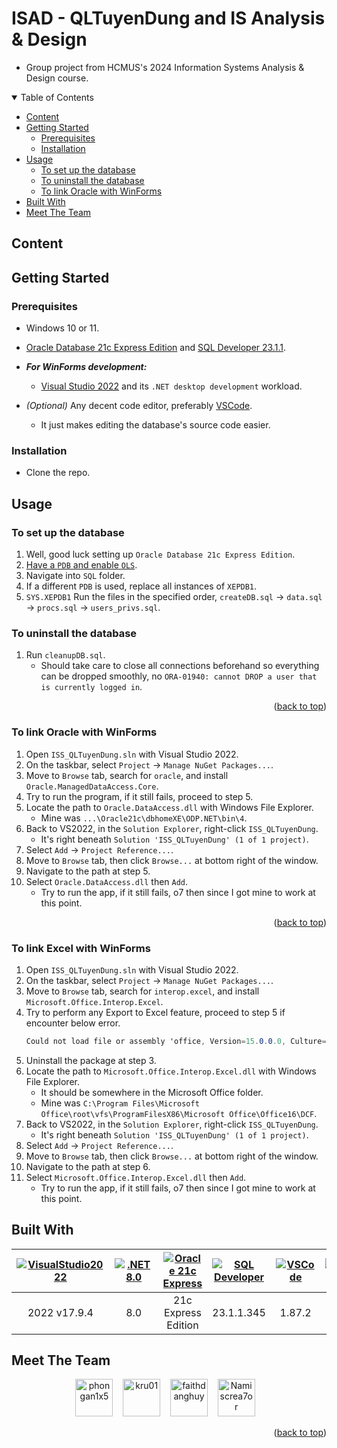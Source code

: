 <a name="readme-top"></a>

# ISAD - QLTuyenDung and IS Analysis & Design

-   Group project from HCMUS's 2024 Information Systems Analysis & Design course.

<details open>
  <summary>Table of Contents</summary>
  <ul>
    <li>
      <a href="#content">Content</a>
    </li>
    <li>
      <a href="#getting-started">Getting Started</a>
      <ul>
        <li><a href="#prerequisites">Prerequisites</a></li>
        <li><a href="#installation">Installation</a></li>
      </ul>
    </li>
    <li>
      <a href="#usage">Usage</a>
      <ul>
        <li><a href="#to-set-up-the-database">To set up the database</a></li>
        <li><a href="#to-uninstall-the-database">To uninstall the database</a></li>
        <li><a href="#to-link-oracle-with-winforms">To link Oracle with WinForms</a></li>
      </ul>
    </li>
    <li><a href="#built-with">Built With</a></li>
    <li><a href="#meet-the-team">Meet The Team</a></li>
  </ul>
</details>

## Content

## Getting Started

### Prerequisites

-   Windows 10 or 11.
-   [Oracle Database 21c Express Edition](https://www.oracle.com/database/technologies/xe-downloads.html) and
    [SQL Developer 23.1.1](https://www.oracle.com/database/sqldeveloper/technologies/download/).
-   **_For WinForms development:_**

    -   [Visual Studio 2022](https://visualstudio.microsoft.com/vs/) and its `.NET desktop development` workload.

-   _(Optional)_ Any decent code editor, preferably [VSCode](https://code.visualstudio.com/).
    -   It just makes editing the database's source code easier.

### Installation

-   Clone the repo.

## Usage

### To set up the database

1. Well, good luck setting up `Oracle Database 21c Express Edition`.
1. [Have a `PDB` and enable `OLS`](#to-enable-ols).
1. Navigate into `SQL` folder.
1. If a different `PDB` is used, replace all instances of `XEPDB1`.
1. `SYS.XEPDB1` Run the files in the specified order, `createDB.sql` &rarr; `data.sql` &rarr; `procs.sql` &rarr; `users_privs.sql`.

### To uninstall the database

1. Run `cleanupDB.sql`.
    - Should take care to close all connections beforehand so everything can be dropped smoothly, no `ORA-01940: cannot DROP a user that is currently logged in`.

<p align="right">(<a href="#readme-top">back to top</a>)</p>

### To link Oracle with WinForms

1. Open `ISS_QLTuyenDung.sln` with Visual Studio 2022.
1. On the taskbar, select `Project` &rarr; `Manage NuGet Packages...`.
1. Move to `Browse` tab, search for `oracle`, and install `Oracle.ManagedDataAccess.Core`.
1. Try to run the program, if it still fails, proceed to step 5.
1. Locate the path to `Oracle.DataAccess.dll` with Windows File Explorer.
    - Mine was `...\Oracle21c\dbhomeXE\ODP.NET\bin\4`.
1. Back to VS2022, in the `Solution Explorer`, right-click `ISS_QLTuyenDung`.
    - It's right beneath `Solution 'ISS_QLTuyenDung' (1 of 1 project)`.
1. Select `Add` &rarr; `Project Reference...`.
1. Move to `Browse` tab, then click `Browse...` at bottom right of the window.
1. Navigate to the path at step 5.
1. Select `Oracle.DataAccess.dll` then `Add`.
    - Try to run the app, if it still fails, o7 then since I got mine to work at this point.

<p align="right">(<a href="#readme-top">back to top</a>)</p>

### To link Excel with WinForms

1. Open `ISS_QLTuyenDung.sln` with Visual Studio 2022.
1. On the taskbar, select `Project` &rarr; `Manage NuGet Packages...`.
1. Move to `Browse` tab, search for `interop.excel`, and install `Microsoft.Office.Interop.Excel`.
1. Try to perform any Export to Excel feature, proceed to step 5 if encounter below error.
    ```csharp
    Could not load file or assembly 'office, Version=15.0.0.0, Culture=neutral, PublicKeyToken=71e9bc111e9429c' or one of its dependencies. The system cannot find the file specified.
    ```
1. Uninstall the package at step 3.
1. Locate the path to `Microsoft.Office.Interop.Excel.dll` with Windows File Explorer.
    - It should be somewhere in the Microsoft Office folder.
    - Mine was `C:\Program Files\Microsoft Office\root\vfs\ProgramFilesX86\Microsoft Office\Office16\DCF`.
1. Back to VS2022, in the `Solution Explorer`, right-click `ISS_QLTuyenDung`.
    - It's right beneath `Solution 'ISS_QLTuyenDung' (1 of 1 project)`.
1. Select `Add` &rarr; `Project Reference...`.
1. Move to `Browse` tab, then click `Browse...` at bottom right of the window.
1. Navigate to the path at step 6.
1. Select `Microsoft.Office.Interop.Excel.dll` then `Add`.
    - Try to run the app, if it still fails, o7 then since I got mine to work at this point.

## Built With

[vsicon]: https://skillicons.dev/icons?i=visualstudio&theme=dark
[vsurl]: https://visualstudio.microsoft.com/vs/
[dotneticon]: https://skillicons.dev/icons?i=dotnet
[dotneturl]: https://dotnet.microsoft.com/en-us/download/dotnet/8.0
[oracleicon]: https://cdn.jsdelivr.net/gh/devicons/devicon@latest/icons/oracle/oracle-original.svg
[oracleurl]: https://www.oracle.com/database/technologies/xe-downloads.html
[sqldevicon]: https://cdn.jsdelivr.net/gh/devicons/devicon@latest/icons/sqldeveloper/sqldeveloper-original.svg
[sqldevurl]: https://www.oracle.com/database/sqldeveloper/technologies/download/
[vscodeicon]: https://skillicons.dev/icons?i=vscode&theme=dark
[vscodeurl]: https://code.visualstudio.com/
[windowsicon]: https://cdn.jsdelivr.net/gh/devicons/devicon/icons/windows8/windows8-original.svg
[windowsurl]: https://www.microsoft.com/en-us/windows/

| [![VisualStudio2022][vsicon]][vsurl] | [![.NET8.0][dotneticon]][dotneturl] | [![Oracle 21c Express][oracleicon]][oracleurl] | [![SQL Developer][sqldevicon]][sqldevurl] | [![VSCode][vscodeicon]][vscodeurl] | [![Windows][windowsicon]][windowsurl] |
| :----------------------------------: | :---------------------------------: | :--------------------------------------------: | :---------------------------------------: | :--------------------------------: | :-----------------------------------: |
|             2022 v17.9.4             |                 8.0                 |              21c Express Edition               |                23.1.1.345                 |               1.87.2               |     &nbsp;&nbsp; 11 &nbsp;&nbsp;      |

## Meet The Team

<div align="center">
  <a href="https://github.com/phongan1x5"><img alt="phongan1x5" src="https://github.com/phongan1x5.png" width="60px" height="auto"></a>&nbsp;&nbsp;&nbsp;
  <a href="https://github.com/kru01"><img alt="kru01" src="https://github.com/kru01.png" width="60px" height="auto"></a>&nbsp;&nbsp;&nbsp;
  <a href="https://github.com/faithdanghuy"><img alt="faithdanghuy" src="https://github.com/faithdanghuy.png" width="60px" height="auto"></a>&nbsp;&nbsp;&nbsp;
  <a href="https://github.com/Namiscrea7or"><img alt="Namiscrea7or" src="https://github.com/Namiscrea7or.png" width="60px" height="auto"></a>&nbsp;&nbsp;&nbsp;
</div>

<p align="right">(<a href="#readme-top">back to top</a>)</p>
